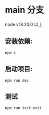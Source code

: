 # main 分支

node v18.20.0 以上

## 安装依赖:

`npm i`

## 启动项目:

`npm run dev`

## 测试

`npm run test:unit`
